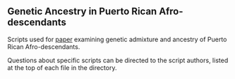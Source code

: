 ## Genetic Ancestry in Puerto Rican Afro-descendants

Scripts used for [paper](https://doi.org/10.1002/ajpa.25029) examining genetic admixture and ancestry of Puerto Rican Afro-descendants.

Questions about specific scripts can be directed to the script authors, listed at the top of each file in the directory. 
